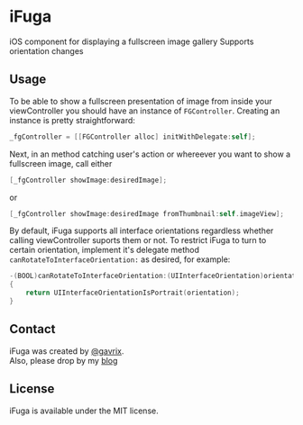 # iFuga


iOS component for displaying a fullscreen image gallery
Supports orientation changes


## Usage
To be able to show a fullscreen presentation of image from inside your viewController you 
should have an instance of `FGController`. Creating an instance is pretty straightforward:
``` objective-c
_fgController = [[FGController alloc] initWithDelegate:self];
```
Next, in an method catching user's action or whereever you want to show a fullscreen image, call either
``` objective-c
[_fgController showImage:desiredImage];
```
or
``` objective-c
[_fgController showImage:desiredImage fromThumbnail:self.imageView];
```
By default, iFuga supports all interface orientations regardless whether calling viewController suports them or not.
To restrict iFuga to turn to certain orientation, implement it's delegate method `canRotateToInterfaceOrientation:` as desired,
for example:
``` objective-c
-(BOOL)canRotateToInterfaceOrientation:(UIInterfaceOrientation)orientation
{
    return UIInterfaceOrientationIsPortrait(orientation);
}
```
## Contact
iFuga was created by [@gavrix](http://twitter.com/gavrix).<br/>
Also, please drop by my [blog](http://gavrix.wordpress.com)

## License
iFuga is available under the MIT license.


